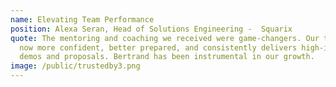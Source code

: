 ```yaml
---
name: Elevating Team Performance
position: Alexa Seran, Head of Solutions Engineering -  Squarix
quote: The mentoring and coaching we received were game-changers. Our team is
  now more confident, better prepared, and consistently delivers high-impact
  demos and proposals. Bertrand has been instrumental in our growth.
image: /public/trustedby3.png
---
```

